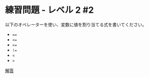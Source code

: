 # 練習問題 - レベル 2 #2

以下のオペレーターを使い、変数に値を割り当てる式を書いてください。

  * `==`
  * `<=`
  * `>=`
  * `!=`
  * `<`
  * `>`

  [解答](https://play.golang.org/p/dRF6_bk5kD)
